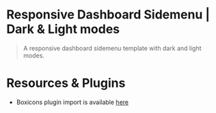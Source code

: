 # Responsive Dashboard Sidemenu | Dark & Light modes

> A responsive dashboard sidemenu template with dark and light modes.

# Resources & Plugins

- Boxicons plugin import is available [here](https://boxicons.com/usage#html)
